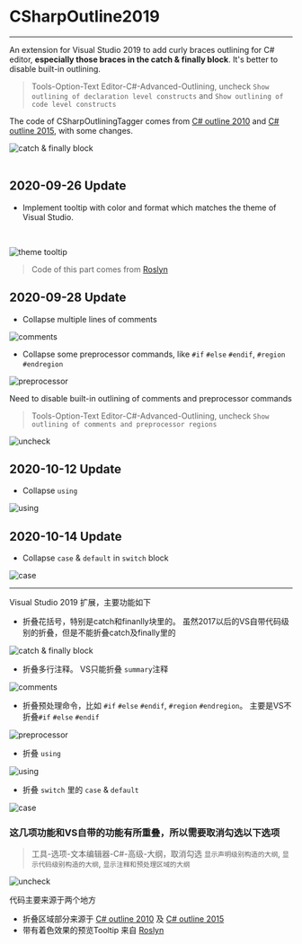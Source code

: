 # CSharpOutline2019

----

An extension for Visual Studio 2019 to add curly braces outlining for C# editor, **especially those braces in the catch & finally block**. It's better to disable built-in outlining.

>Tools-Option-Text Editor-C#-Advanced-Outlining, uncheck `Show outlining of declaration level constructs` and `Show outlining of code level constructs`

The code of CSharpOutliningTagger comes from [C# outline 2010](https://github.com/Skybladev2/C--outline-for-Visual-Studio) and [C# outline 2015](https://github.com/Skybladev2/CSharpOutline2015), with some changes.

![catch & finally block](demo.png)
</br></br>
## 2020-09-26 Update

- Implement tooltip with color and format which matches the theme of Visual Studio.  
 
</br>

![theme tooltip](themetooltip.png)

>Code of this part comes from [Roslyn](https://github.com/Trieste-040/https-github.com-dotnet-roslyn/blob/2d22d1aa4f1dfe3ae6f8de8cb7ddc218a5f1c4ff/src/EditorFeatures/Core/Implementation/Structure/BlockTagState.cs)


## 2020-09-28 Update

- Collapse multiple lines of comments

![comments](comments.png)

- Collapse some preprocessor commands, like `#if` `#else` `#endif`,  `#region` `#endregion`

![preprocessor](preprocessor.png)

Need to disable built-in outlining of comments and preprocessor commands
>Tools-Option-Text Editor-C#-Advanced-Outlining, uncheck `Show outlining of comments and preprocessor regions`

![uncheck](uncheck-en.png)

## 2020-10-12 Update

- Collapse `using`

![using](using.png)

## 2020-10-14 Update

- Collapse `case` & `default` in `switch` block

![case](case.png)

----

Visual Studio 2019 扩展，主要功能如下

- 折叠花括号，特别是catch和finanlly块里的。 虽然2017以后的VS自带代码级别的折叠，但是不能折叠catch及finally里的
  
![catch & finally block](demo.png)

- 折叠多行注释。 VS只能折叠 `summary`注释

![comments](comments.png)

- 折叠预处理命令，比如 `#if` `#else` `#endif`,  `#region` `#endregion`。 主要是VS不折叠`#if` `#else` `#endif`

![preprocessor](preprocessor.png)

- 折叠 `using`

![using](using.png)

- 折叠 `switch` 里的 `case` & `default`

![case](case.png)

### 这几项功能和VS自带的功能有所重叠，所以需要取消勾选以下选项

>工具-选项-文本编辑器-C#-高级-大纲，取消勾选 `显示声明级别构造的大纲`, `显示代码级别构造的大纲`, `显示注释和预处理区域的大纲`

![uncheck](uncheck-cn.png)


代码主要来源于两个地方

- 折叠区域部分来源于 [C# outline 2010](https://github.com/Skybladev2/C--outline-for-Visual-Studio) 及 [C# outline 2015](https://github.com/Skybladev2/CSharpOutline2015)
- 带有着色效果的预览Tooltip 来自 [Roslyn](https://github.com/Trieste-040/https-github.com-dotnet-roslyn/blob/2d22d1aa4f1dfe3ae6f8de8cb7ddc218a5f1c4ff/src/EditorFeatures/Core/Implementation/Structure/BlockTagState.cs)

